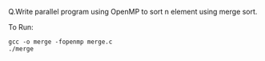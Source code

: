 Q.Write parallel program using OpenMP to sort n element using merge sort.


To Run:
```
gcc -o merge -fopenmp merge.c 
./merge
```